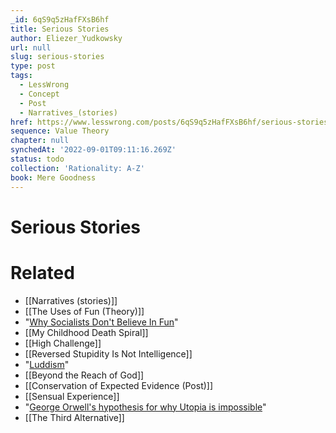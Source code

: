 ```yaml
---
_id: 6qS9q5zHafFXsB6hf
title: Serious Stories
author: Eliezer_Yudkowsky
url: null
slug: serious-stories
type: post
tags:
  - LessWrong
  - Concept
  - Post
  - Narratives_(stories)
href: https://www.lesswrong.com/posts/6qS9q5zHafFXsB6hf/serious-stories
sequence: Value Theory
chapter: null
synchedAt: '2022-09-01T09:11:16.269Z'
status: todo
collection: 'Rationality: A-Z'
book: Mere Goodness
---
```


# Serious Stories


# Related

- [[Narratives (stories)]]
- [[The Uses of Fun (Theory)]]
- "[Why Socialists Don't Believe In Fun](http://www.k-1.com/Orwell/site/work/essays/fun.html)"
- [[My Childhood Death Spiral]]
- [[High Challenge]]
- [[Reversed Stupidity Is Not Intelligence]]
- "[Luddism](/lw/k8/how_to_seem_and_be_deep/)"
- [[Beyond the Reach of God]]
- [[Conservation of Expected Evidence (Post)]]
- [[Sensual Experience]]
- "[George Orwell's hypothesis for why Utopia is impossible](http://www.k-1.com/Orwell/site/work/essays/fun.html)"
- [[The Third Alternative]]